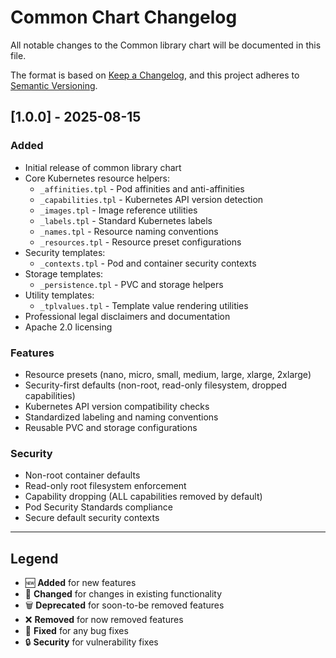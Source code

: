 # Common Chart Changelog

All notable changes to the Common library chart will be documented in this file.

The format is based on [Keep a Changelog](https://keepachangelog.com/en/1.0.0/),
and this project adheres to [Semantic Versioning](https://semver.org/spec/v2.0.0.html).

## [1.0.0] - 2025-08-15

### Added
- Initial release of common library chart
- Core Kubernetes resource helpers:
  - `_affinities.tpl` - Pod affinities and anti-affinities
  - `_capabilities.tpl` - Kubernetes API version detection
  - `_images.tpl` - Image reference utilities
  - `_labels.tpl` - Standard Kubernetes labels
  - `_names.tpl` - Resource naming conventions
  - `_resources.tpl` - Resource preset configurations
- Security templates:
  - `_contexts.tpl` - Pod and container security contexts
- Storage templates:
  - `_persistence.tpl` - PVC and storage helpers
- Utility templates:
  - `_tplvalues.tpl` - Template value rendering utilities
- Professional legal disclaimers and documentation
- Apache 2.0 licensing

### Features
- Resource presets (nano, micro, small, medium, large, xlarge, 2xlarge)
- Security-first defaults (non-root, read-only filesystem, dropped capabilities)
- Kubernetes API version compatibility checks
- Standardized labeling and naming conventions
- Reusable PVC and storage configurations

### Security
- Non-root container defaults
- Read-only root filesystem enforcement
- Capability dropping (ALL capabilities removed by default)
- Pod Security Standards compliance
- Secure default security contexts

---

## Legend

- 🆕 **Added** for new features
- 🔄 **Changed** for changes in existing functionality  
- 🗑️ **Deprecated** for soon-to-be removed features
- ❌ **Removed** for now removed features
- 🐛 **Fixed** for any bug fixes
- 🔒 **Security** for vulnerability fixes
